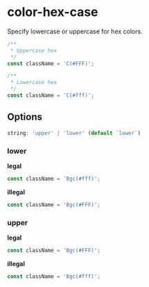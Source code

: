 # color-hex-case

Specify lowercase or uppercase for hex colors.

```js
/**
 * Uppercase hex
 */
const className = 'C(#FFF)';

/**
 * Lowercase hex
 */
const className = 'C(#fff)';
```

## Options
```js
string: 'upper' | 'lower' (default `lower`)
```

### lower

**legal**

```js
const className = 'Bgc(#fff)';
```

**illegal**
```js
const className = 'Bgc(#FFF)';
```

### upper

**legal**

```js
const className = 'Bgc(#FFF)';
```

**illegal**
```js
const className = 'Bgc(#fff)';
```
